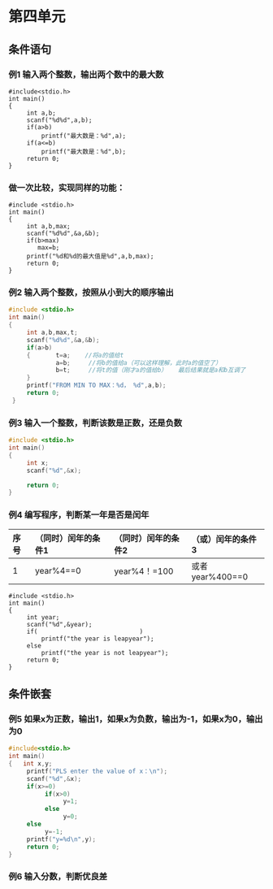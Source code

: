# 第四单元

## 条件语句

### 例1   输入两个整数，输出两个数中的最大数

```
#include<stdio.h>
int main()
{    
     int a,b;
     scanf("%d%d",a,b);
     if(a>b)
         printf("最大数是：%d",a);
     if(a<=b)
         printf("最大数是：%d",b);   
     return 0;
}
```

### 做一次比较，实现同样的功能：

```
#include <stdio.h>
int main()
{ 
     int a,b,max;
     scanf("%d%d",&a,&b);
     if(b>max)
        max=b;
     printf("%d和%d的最大值是%d",a,b,max);
     return 0;
}
```

### 例2  输入两个整数，按照从小到大的顺序输出

```c
#include <stdio.h>
int main()
{    
     int a,b,max,t;
     scanf("%d%d",&a,&b);
     if(a>b)
     {       t=a;    //将a的值给t
             a=b;     //将b的值给a（可以这样理解，此时a的值空了）
             b=t;     //将t的值（刚才a的值给b）   最后结果就是a和b互调了
     } 
     printf("FROM MIN TO MAX：%d， %d",a,b);
     return 0;
 }
```

### 例3 输入一个整数，判断该数是正数，还是负数

```c
#include <stdio.h>    
int main()
{    
     int x;
     scanf("%d",&x);    

     return 0;
}
```

### 例4  编写程序，判断某一年是否是闰年

| 序号 | （同时）闰年的条件1 | （同时）闰年的条件2 | （或）闰年的条件3 |
| :--- | :--- | :--- | :--- |
| 1 | year%4==0 | year%4！=100 | 或者year%400==0 |

```
#include <stdio.h>
int main()
{    
     int year;    
     scanf("%d",&year); 
     if(                            )
         printf("the year is leapyear");
     else
         printf("the year is not leapyear");
     return 0;
}
```

## 条件嵌套

### 例5 如果x为正数，输出1，如果x为负数，输出为-1，如果x为0，输出为0

```c
#include<stdio.h>
int main()
{   int x,y;
     printf("PLS enter the value of x：\n");
     scanf("%d",&x);
     if(x>=0)
          if(x>0)
               y=1;
          else
               y=0;
     else
          y=-1;
     printf("y=%d\n",y);
     return 0;
}
```

### 例6 输入分数，判断优良差



















